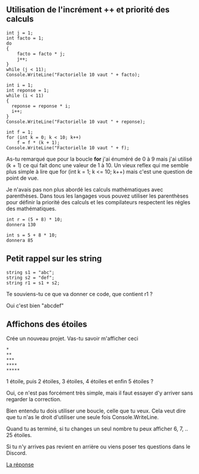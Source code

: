 ## Utilisation de l'incrément ++ et priorité des calculs

```
int j = 1;
int facto = 1;
do
{
    facto = facto * j;
    j++;
}
while (j < 11);
Console.WriteLine("Factorielle 10 vaut " + facto);
```
```
int i = 1;
int reponse = 1;
while (i < 11)
{
  reponse = reponse * i;
  i++;
}
Console.WriteLine("Factorielle 10 vaut " + reponse);
```
```
int f = 1;
for (int k = 0; k < 10; k++)
    f = f * (k + 1);
Console.WriteLine("Factorielle 10 vaut " + f);
```
As-tu remarqué que pour la boucle **for** j'ai énuméré de 0 à 9 mais j'ai utilisé (k + 1) ce qui fait donc une valeur de 1 à 10. Un vieux reflex qui me semble plus simple à lire que for (int k = 1; k <= 10; k++) mais c'est une question de point de vue.

Je n'avais pas non plus abordé les calculs mathématiques avec parenthèses. Dans tous les langages vous pouvez utiliser les parenthèses pour définir la priorité des calculs et les compilateurs respectent les régles des mathématiques.
```
int r = (5 + 8) * 10;
donnera 130

int s = 5 + 8 * 10;
donnera 85
```

## Petit rappel sur les string

```
string s1 = "abc";
string s2 = "def";
string r1 = s1 + s2;
```
Te souviens-tu ce que va donner ce code, que contient r1 ?

Oui c'est bien "abcdef"

## Affichons des étoiles

Crée un nouveau projet. Vas-tu savoir m'afficher ceci
```
*
**
***
****
*****
```
1 étoile, puis 2 étoiles, 3 étoiles, 4 étoiles et enfin 5 étoiles ?

Oui, ce n'est pas forcément très simple, mais il faut essayer d'y arriver sans regarder la correction.

Bien entendu tu dois utiliser une boucle, celle que tu veux. Cela veut dire que tu n'as le droit d'utiliser une seule fois Console.WriteLine.

Quand tu as terminé, si tu changes un seul nombre tu peux afficher 6, 7, .. 25 étoiles.

Si tu n'y arrives pas revient en arrière ou viens poser tes questions dans le Discord.

[La réponse](04_04_TP.md)
